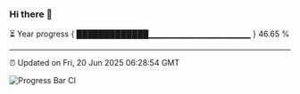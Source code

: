 ### Hi there 👋

⏳ Year progress { █████████████▁▁▁▁▁▁▁▁▁▁▁▁▁▁▁▁▁ } 46.65 %

---

⏰ Updated on Fri, 20 Jun 2025 06:28:54 GMT

![Progress Bar CI](https://github.com/liununu/liununu/workflows/Progress%20Bar%20CI/badge.svg)
